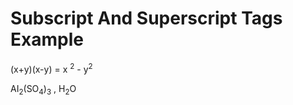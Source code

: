 <h1>Subscript And Superscript Tags Example</h1>
<p>(x+y)(x-y) = x <sup>2</sup> - y<sup>2</sup></p>
<p>AI<sub>2</sub>(SO<sub>4</sub>)<sub>3</sub> , H<sub>2</sub>O</p>
